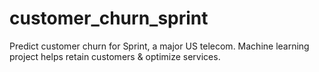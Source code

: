 # customer_churn_sprint
Predict customer churn for Sprint, a major US telecom. Machine learning project helps retain customers &amp; optimize services.
